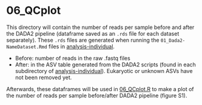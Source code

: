 # 06_QCplot

This directory will contain the number of reads per sample before and after the DADA2 pipeline (dataframe saved as an `.rds` file for each dataset separately). These `.rds` files are generated when running the `01_Dada2-NameDataset.Rmd` files in [analysis-individual](../../../scripts/analysis-individual/).
- Before: number of reads in the raw .fastq files
- After: in the ASV table generated from the DADA2 scripts (found in each subdirectory of [analysis-individual](../../../scripts/analysis-individual/)). Eukaryotic or unknown ASVs have not been removed yet.

Afterwards, these dataframes will be used in [06_QCplot.R](../../../scripts/analysis-combined/06_QCplot.R) to make a plot of the number of reads per sample before/after DADA2 pipeline (figure S1).
